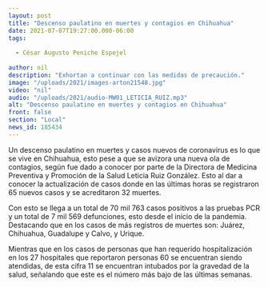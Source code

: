 ```yaml
---
layout: post
title: "Descenso paulatino en muertes y contagios en Chihuahua"
date: 2021-07-07T19:27:00.000-06:00
tags:
  
  - César Augusto Peniche Espejel
  
author: nil
description: "Exhortan a continuar con las medidas de precaución."
image: "/uploads/2021/images-arton21548.jpg"
video: "nil"
audio: "/uploads/2021/audio-MW01_LETICIA_RUIZ.mp3"
alt: "Descenso paulatino en muertes y contagios en Chihuahua"
front: false
section: "Local"
news_id: 185434
---
```


Un descenso paulatino en muertes y casos nuevos de coronavirus es lo que se vive en Chihuahua, esto pese a que se avizora una nueva ola de contagios, según fue dado a conocer por parte de la Directora de Medicina Preventiva y Promoción de la Salud Leticia Ruiz González. Esto al dar a conocer la actualización de casos donde en las últimas horas se registraron 65 nuevos casos y se acreditaron 32 muertes.

Con esto se llega a un total de 70 mil 763 casos positivos a las pruebas PCR y un total de 7 mil 569 defunciones, esto desde el inicio de la pandemia. Destacando que en los casos de más registros de muertes son: Juárez, Chihuahua, Guadalupe y Calvo, y Urique.

Mientras que en los casos de personas que han requerido hospitalización en los 27 hospitales que reportaron personas 60 se encuentran siendo atendidas, de esta cifra 11 se encuentran intubados por la gravedad de la salud, señalando que este es el número más bajo de las últimas semanas.
